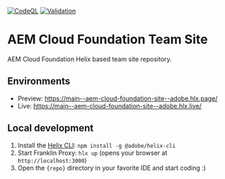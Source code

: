 [![CodeQL](https://github.com/adobe/aem-cloud-foundation-site/actions/workflows/codeql.yml/badge.svg?branch=main)](https://github.com/adobe/aem-cloud-foundation-site/actions/workflows/codeql.yml)
[![Validation](https://github.com/adobe/aem-cloud-foundation-site/actions/workflows/run-tests.yaml/badge.svg)](https://github.com/adobe/aem-cloud-foundation-site/actions/workflows/run-tests.yaml)

# AEM Cloud Foundation Team Site
AEM Cloud Foundation Helix based team site repository.

## Environments
- Preview: https://main--aem-cloud-foundation-site--adobe.hlx.page/
- Live: https://main--aem-cloud-foundation-site--adobe.hlx.live/

## Local development

1. Install the [Helix CLI](https://github.com/adobe/helix-cli): `npm install -g @adobe/helix-cli`
1. Start Franklin Proxy: `hlx up` (opens your browser at `http://localhost:3000`)
3. Open the `{repo}` directory in your favorite IDE and start coding :)
